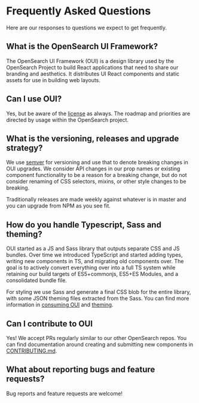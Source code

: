 # Frequently Asked Questions

Here are our responses to questions we expect to get frequently.

## What is the OpenSearch UI Framework?

The OpenSearch UI Framework (OUI) is a design library used by the OpenSearch Project to build React applications that need to share our branding and aesthetics. It distributes UI React components and static assets for use in building web layouts.

## Can I use OUI?

Yes, but be aware of the [license](LICENSE) as always. The roadmap and priorities are directed by usage within the OpenSearch project.

## What is the versioning, releases and upgrade strategy?

We use [semver](https://semver.org/) for versioning and use that to denote breaking changes in OUI upgrades. We consider API changes in our prop names or existing component functionality to be a reason for a breaking change, but do not consider renaming of CSS selectors, mixins, or other style changes to be breaking.

Traditionally releases are made weekly against whatever is in master and you can upgrade from NPM as you see fit.

## How do you handle Typescript, Sass and theming?

OUI started as a JS and Sass library that outputs separate CSS and JS bundles. Over time we introduced TypeScript and started adding types, writing new components in TS, and migrating old components over. The goal is to actively convert everything over into a full TS system while retaining our build targets of ES5+commonjs, ES5+ES Modules, and a consolidated bundle file.

For styling we use Sass and generate a final CSS blob for the entire library, with some JSON theming files extracted from the Sass. You can find more information in [consuming OUI](wiki/consuming.md) and [theming](wiki/theming.md).

## Can I contribute to OUI

Yes! We accept PRs regularly similar to our other OpenSearch repos. You can find documentation around creating and submitting new components in [CONTRIBUTING.md](CONTRIBUTING.md).

## What about reporting bugs and feature requests?

Bug reports and feature requests are welcome!
